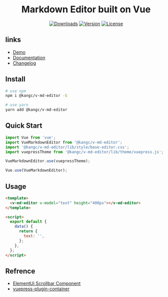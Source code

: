 <h1 align="center">Markdown Editor built on Vue</h1>

<p align="center">
  <a href="https://npmcharts.com/compare/@kangc/v-md-editor?minimal=true"><img src="https://img.shields.io/npm/dm/@kangc/v-md-editor.svg?sanitize=true" alt="Downloads"></a>
  <a href="https://www.npmjs.com/package/@kangc/v-md-editor"><img src="https://img.shields.io/npm/v/@kangc/v-md-editor.svg?sanitize=true" alt="Version"></a>
  <a href="https://www.npmjs.com/package/@kangc/v-md-editor"><img src="https://img.shields.io/npm/l/@kangc/v-md-editor.svg?sanitize=true" alt="License"></a>
</p>

<h2>links </h2>

- [Demo](https://code-farmer-i.github.io/vue-markdown-editor/examples/base-editor.html)
- [Documentation](https://code-farmer-i.github.io/vue-markdown-editor/)
- [Changelog](https://code-farmer-i.github.io/vue-markdown-editor/changelog.html)

## Install

```bash
# use npm
npm i @kangc/v-md-editor -S

# use yarn
yarn add @kangc/v-md-editor
```

## Quick Start

```js
import Vue from 'vue';
import VueMarkdownEditor from '@kangc/v-md-editor';
import '@kangc/v-md-editor/lib/style/base-editor.css';
import vuepressTheme from '@kangc/v-md-editor/lib/theme/vuepress.js';

VueMarkdownEditor.use(vuepressTheme);

Vue.use(VueMarkdownEditor);
```

## Usage

```html
<template>
  <v-md-editor v-model="text" height="400px"></v-md-editor>
</template>

<script>
  export default {
    data() {
      return {
        text: '',
      };
    },
  };
</script>
```

## Refrence

- [ElementUi Scrollbar Component](https://github.com/ElemeFE/element/tree/dev/packages/scrollbar)
- [vuepress-plugin-container](https://vuepress.github.io/zh/plugins/container/)

